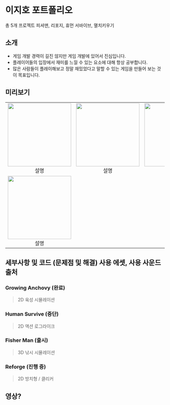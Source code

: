 # 이지호 포트폴리오
총 5개 프로젝트 피셔맨, 리포지, 휴먼 서바이브, 멸치키우기

## 소개
* 게임 개발 경력이 길진 않지만 게임 개발에 있어서 진심입니다.
* 플레이어들의 입장에서 재미를 느낄 수 있는 요소에 대해 항상 공부합니다.
* 많은 사람들이 플레이해보고 정말 재밌었다고 말할 수 있는 게임을 만들어 보는 것이 목표입니다.
  
## 미리보기
<table align="center">
  <tr>
    <td align="center">
      <img src="https://github.com/user-attachments/assets/14e91af3-b3b8-4fde-a6ec-62f278a6917a" style="width:200px; height:200px; object-fit:cover;"><br>
      설명
    </td>
    <td align="center">
      <img src="https://github.com/user-attachments/assets/9b4bac15-a6ab-4134-bb57-c1b341ed6440" style="width:200px; height:200px; object-fit:cover;"><br>
      설명
    </td>
    <td align="center">
      <img src="https://github.com/user-attachments/assets/7c1fcb34-b9e3-4251-aa30-c487a3cf470d" style="width:200px; height:200px; object-fit:cover;"><br>
      설명
    </td>
  </tr>
  <tr>
    <td align="center">
      <img src="https://github.com/user-attachments/assets/bee9a055-b1ca-4b53-9d89-83fcb8941e79" style="width:200px; height:200px; object-fit:cover;"><br>
      설명
    </td>
    <td align="center">
    </td>
    <td align="center">
    </td>
  </tr>
</table>

## 세부사항 및 코드 (문제점 및 해결) 사용 에셋, 사용 사운드 출처

### Growing Anchovy (완료)
> 2D 육성 시뮬레이션

### Human Survive (중단)
> 2D 액션 로그라이크

### Fisher Man (출시)
> 3D 낚시 시뮬레이션

### Reforge (진행 중)
> 2D 방치형 / 클리커

## 영상?
